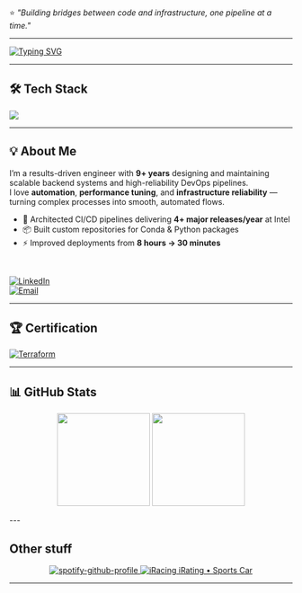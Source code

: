 ⭐ _"Building bridges between code and infrastructure, one pipeline at a time."_

---

<!-- Typing SVG -->
[![Typing SVG](https://readme-typing-svg.demolab.com?font=Fira+Code&weight=500&size=22&pause=1000&color=4C8EDA&width=600&lines=Hi+%F0%9F%91%8B+I'm+Andrei+Perestoronin;Software+Build+%26+Release+Engineer;Backend+%26+DevOps+Specialist;Automation+%7C+CI%2FCD+%7C+Performance+Optimization)](https://git.io/typing-svg)

---

## 🛠️ Tech Stack
<p align="left">
  <img src="https://skillicons.dev/icons?i=python,go,docker,jenkins,terraform,githubactions,aws,git,linux,sql,redis,cs,dotnet,kubernetes&perline=7" />
</p>

---

## 💡 About Me
I’m a results-driven engineer with **9+ years** designing and maintaining scalable backend systems and high-reliability DevOps pipelines.  
I love **automation**, **performance tuning**, and **infrastructure reliability** — turning complex processes into smooth, automated flows.

- 🔧 Architected CI/CD pipelines delivering **4+ major releases/year** at Intel  
- 📦 Built custom repositories for Conda & Python packages  
- ⚡ Improved deployments from **8 hours → 30 minutes**  

</br>


[![LinkedIn](https://img.shields.io/badge/LinkedIn-Andrei_Perestoronin-blue?logo=linkedin)](https://www.linkedin.com/in/andreyperestoronin/)  
[![Email](https://img.shields.io/badge/Email-andr.perestoronin%40gmail.com-red?logo=gmail)](mailto:andr.perestoronin@gmail.com)  

---

## 🏆 Certification
[![Terraform](https://img.shields.io/badge/HashiCorp-Terraform_Associate-844FBA?logo=terraform&logoColor=fff)](https://www.credly.com/badges/d316e0ff-63a6-43af-92d8-8368e2f382c3/public_url)

---

## 📊 GitHub Stats
<p align="center">
  <img src="https://github-readme-stats.vercel.app/api?username=prstrnn&show_icons=true&theme=buefy" height="165" />
  <img src="https://github-readme-stats.vercel.app/api/top-langs/?username=prstrnn&layout=compact&theme=buefy" height="165" />
</p>
---

Other stuff
---
<p align="center">
  <a href="https://spotify-github-profile.kittinanx.com/api/view?uid=aperesto&cover_image=true&theme=default&show_offline=false&background_color=121212&interchange=false&bar_color=53b14f&bar_color_cover=false">
    <img src="https://spotify-github-profile.kittinanx.com/api/view?uid=aperesto&cover_image=true&theme=default&show_offline=false&background_color=121212&interchange=false&bar_color=53b14f&bar_color_cover=false" 
          alt="spotify-github-profile" />
  </a>
  <a href="https://github-irating-card-six.vercel.app/api/irating?cust_id=1144544&cat=sports_car">
    <img src="https://github-irating-card-six.vercel.app/api/irating?cust_id=1144544&cat=sports_car&theme=light" 
         alt="iRacing iRating • Sports Car" />
  </a>
</p>

---

